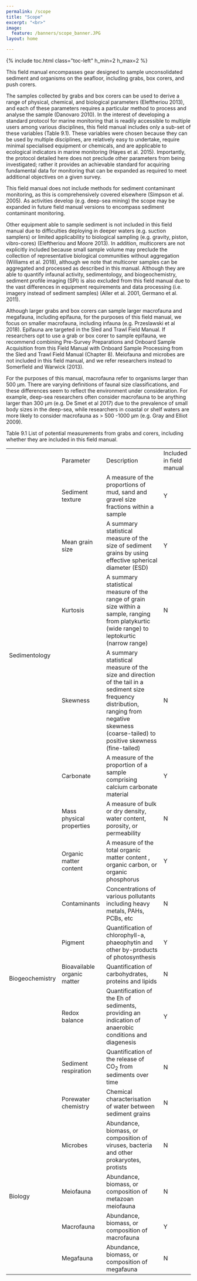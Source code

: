 ```yaml
---
permalink: /scope
title: "Scope"
excerpt: "<br>"
image:
  feature: /banners/scope_banner.JPG
layout: home

---
```

{% include toc.html class="toc-left" h_min=2 h_max=2 %}

This field manual encompasses gear designed to sample unconsolidated sediment and organisms on the seafloor, including grabs, box corers, and push corers. 

The samples collected by grabs and box corers can be used to derive a range of physical, chemical, and biological parameters (Eleftheriou 2013), and each of these parameters requires a particular method to process and analyse the sample (Danovaro 2010).  In the interest of developing a standard protocol for marine monitoring that is readily accessible to multiple users among various disciplines, this field manual includes only a sub-set of these variables (Table 9.1). These variables were chosen because they can be used by multiple disciplines, are relatively easy to undertake, require minimal specialised equipment or chemicals, and are applicable to ecological indicators in marine monitoring (Hayes et al. 2015). Importantly, the protocol detailed here does not preclude other parameters from being investigated; rather it provides an achievable standard for acquiring fundamental data for monitoring that can be expanded as required to meet additional objectives on a given survey.

This field manual does not include methods for sediment contaminant monitoring, as this is comprehensively covered elsewhere (Simpson et al. 2005). As activities develop (e.g. deep-sea mining) the scope may be expanded in future field manual versions to encompass sediment contaminant monitoring.

Other equipment able to sample sediment is not included in this field manual due to difficulties deploying in deeper waters (e.g. suction samplers) or limited applicability to biological sampling (e.g. gravity, piston, vibro-cores) (Eleftheriou and Moore 2013). In addition, multicorers are not explicitly included because small sample volume may preclude the collection of representative biological communities without aggregation (Williams et al. 2018), although we note that multicorer samples can be aggregated and processed as described in this manual. Although they are able to quantify infaunal activity, sedimentology, and biogeochemistry, sediment profile imaging (SPI) is also excluded from this field manual due to the vast differences in equipment requirements and data processing (i.e. imagery instead of sediment samples) (Aller et al. 2001, Germano et al. 2011).

Although larger grabs and box corers can sample larger macrofauna and megafauna, including epifauna, for the purposes of this field manual, we focus on smaller macrofauna, including infauna (e.g. Przeslawski et al 2018). Epifauna are targeted in the Sled and Trawl Field Manual. If researchers opt to use a grab or box corer to sample epifauna, we recommend combining Pre-Survey Preparations and Onboard Sample Acquisition from this Field Manual with Onboard Sample Processing from the Sled and Trawl Field Manual (Chapter 8). Meiofauna and microbes are not included in this field manual, and we refer researchers instead to Somerfield and Warwick (2013).

For the purposes of this manual, macrofauna refer to organisms larger than 500 µm. There are varying definitions of faunal size classifications, and these differences seem to reflect the environment under consideration. For example, deep-sea researchers often consider macrofauna to be anything larger than 300 µm (e.g. De Smet et al 2017) due to the prevalence of small body sizes in the deep-sea, while researchers in coastal or shelf waters are more likely to consider macrofauna as > 500 -1000 µm (e.g. Gray and Elliot 2009).  

Table 9.1 List of potential measurements from grabs and corers, including whether they are included in this field manual. 


<table>
  <tr>
   <td>
   </td>
   <td>Parameter
   </td>
   <td>Description
   </td>
   <td>Included in field manual
   </td>
  </tr>
  <tr>
   <td rowspan="6" >Sedimentology
   </td>
   <td>Sediment texture
   </td>
   <td>A measure of the proportions of mud, sand and gravel size fractions within a sample
   </td>
   <td>Y
   </td>
  </tr>
  <tr>
   <td>Mean grain size 
   </td>
   <td>A summary statistical measure of the size of sediment grains by using effective spherical diameter (ESD)
   </td>
   <td>Y
   </td>
  </tr>
  <tr>
   <td>Kurtosis
   </td>
   <td>A summary statistical measure of the range of grain size within a sample, ranging from platykurtic (wide range) to leptokurtic (narrow range)
   </td>
   <td>N
   </td>
  </tr>
  <tr>
   <td>Skewness
   </td>
   <td>A summary statistical measure of the size and direction of the tail in a sediment size frequency distribution, ranging from negative skewness (coarse-tailed) to positive skewness (fine-tailed)
   </td>
   <td>N
   </td>
  </tr>
  <tr>
   <td>Carbonate
   </td>
   <td>A measure of the proportion of a sample comprising calcium carbonate material
   </td>
   <td>Y
   </td>
  </tr>
  <tr>
   <td>Mass physical properties
   </td>
   <td>A measure of bulk or dry density, water content, porosity, or permeability
   </td>
   <td>N
   </td>
  </tr>
  <tr>
   <td rowspan="7" >Biogeochemistry
   </td>
   <td>Organic matter content
   </td>
   <td>A measure of the total organic matter content , organic carbon, or organic phosphorus
   </td>
   <td>Y
   </td>
  </tr>
  <tr>
   <td>Contaminants
   </td>
   <td>Concentrations of various pollutants including heavy metals, PAHs, PCBs, etc
   </td>
   <td>N
   </td>
  </tr>
  <tr>
   <td>Pigment
   </td>
   <td>Quantification of chlorophyll-a, phaeophytin and other by-products of photosynthesis
   </td>
   <td>Y
   </td>
  </tr>
  <tr>
   <td>Bioavailable organic matter
   </td>
   <td>Quantification of carbohydrates, proteins and lipids 
   </td>
   <td>N
   </td>
  </tr>
  <tr>
   <td>Redox balance
   </td>
   <td>Quantification of the Eh of sediments, providing an indication of anaerobic conditions and diagenesis
   </td>
   <td>Y
   </td>
  </tr>
  <tr>
   <td>Sediment respiration
   </td>
   <td>Quantification of the release of CO<sub>2</sub> from sediments over time
   </td>
   <td>N
   </td>
  </tr>
  <tr>
   <td>Porewater chemistry
   </td>
   <td>Chemical characterisation of water between sediment grains
   </td>
   <td>N
   </td>
  </tr>
  <tr>
   <td rowspan="4" >Biology
   </td>
   <td>Microbes
   </td>
   <td>Abundance, biomass, or composition of viruses, bacteria and other prokaryotes, protists
   </td>
   <td>N
   </td>
  </tr>
  <tr>
   <td>Meiofauna
   </td>
   <td>Abundance, biomass, or composition of metazoan meiofauna
   </td>
   <td>N
   </td>
  </tr>
  <tr>
   <td>Macrofauna
   </td>
   <td>Abundance, biomass, or composition of macrofauna
   </td>
   <td>Y
   </td>
  </tr>
  <tr>
   <td>Megafauna
   </td>
   <td>Abundance, biomass, or composition of megafauna
   </td>
   <td>N
   </td>
  </tr>
</table>

